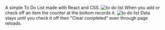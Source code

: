 A simple To Do List made with React and CSS.
![to do list](https://user-images.githubusercontent.com/99612054/167937389-f2bade6a-3612-4a2d-ad8f-acfd39f7fb4c.png)
When you add or check off an item the counter at the bottom records it.
![to do list](https://user-images.githubusercontent.com/99612054/167937959-456b2e27-a554-4ab7-9949-9ba6f64dcd00.png)
Data stays until you check it off then "Clear completed" even through page reloads.
